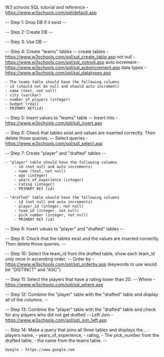 W3 schools SQL tutorial and reference - https://www.w3schools.com/sql/default.asp

-- Step 1: Drop DB if it exist --

-- Step 2: Create DB --

-- Step 3: Use DB --

-- Step 4: Create "teams" tables -- 
    create tables - https://www.w3schools.com/sql/sql_create_table.asp
    not null - https://www.w3schools.com/sql/sql_notnull.asp
    auto increment - https://www.w3schools.com/sql/sql_autoincrement.asp
    data types - https://www.w3schools.com/sql/sql_datatypes.asp

    - The teams table should have the following columns
    - id (should not be null and should auto increment)
    - name (text, not null)
    - city (varchar)
    - number_of_players (integer)
    - budget (real)
    - PRIMARY KEY(id)

-- Step 5: Insert values to "teams" table --
    Insert into - https://www.w3schools.com/sql/sql_insert.asp

-- Step 6: Check that tables exist and values are inserted correctly. Then delete those queries. --
    Select queries - https://www.w3schools.com/sql/sql_select.asp

-- Step 7: Create "player" and "drafted" tables --

    - "player" table should have the following columns
        - id (not null and auto increments)
        - name (text, not null)
        - age (integer)
        - years_of_experience (integer)
        - rating (integer)
        - PRIMARY KEY (id)

    - "drafted" table should have the following columns
        - id (not null and auto increments)
        - player_id (integer, not null)
        - team_id (integer, not null)
        - pick_number (integer, not null)
        - PRIMARY KEY (id)


-- Step 8: Insert values to "player" and "drafted" tables --

-- Step 9: Check that the tables exist and the values are inserted correctly. Then delete those queries. --

-- Step 10: Select the team_id from the drafted table, show each team_id only once in ascending order. --
    Order by - https://www.w3schools.com/sql/sql_orderby.asp
    (keywords to use would be "DISTINCT" and "ASC")


-- Step 11: Select the players that have a rating lower than 20. --
    Where - https://www.w3schools.com/sql/sql_where.asp

-- Step 12: Combine the "player" table with the "drafted" table and display all of the columns. --

-- Step 13: Combine the "player" table with the "drafted" table and check for any players who did not get drafted --
    Left Join - https://www.w3schools.com/sql/sql_join_left.asp

-- Step 14: Make a query that joins all three tables and displays the...
    - players name, 
    - years_of_experience,
    - rating,
    - The pick_number from the drafted table,
    - the name from the teams table.  --
    
    Google - https://www.google.com
